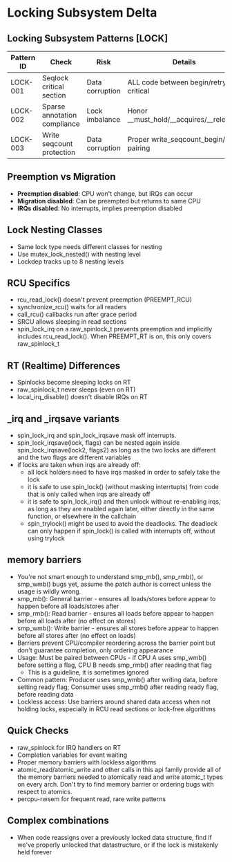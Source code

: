 # Locking Subsystem Delta

## Locking Subsystem Patterns [LOCK]

| Pattern ID | Check | Risk | Details |
|------------|-------|------|---------|
| LOCK-001 | Seqlock critical section | Data corruption | ALL code between begin/retry is critical |
| LOCK-002 | Sparse annotation compliance | Lock imbalance | Honor __must_hold/__acquires/__releases |
| LOCK-003 | Write seqcount protection | Data corruption | Proper write_seqcount_begin/end pairing |

## Preemption vs Migration
- **Preemption disabled**: CPU won't change, but IRQs can occur
- **Migration disabled**: Can be preempted but returns to same CPU
- **IRQs disabled**: No interrupts, implies preemption disabled

## Lock Nesting Classes
- Same lock type needs different classes for nesting
- Use mutex_lock_nested() with nesting level
- Lockdep tracks up to 8 nesting levels

## RCU Specifics
- rcu_read_lock() doesn't prevent preemption (PREEMPT_RCU)
- synchronize_rcu() waits for all readers
- call_rcu() callbacks run after grace period
- SRCU allows sleeping in read sections
- spin_lock_irq on a raw_spinlock_t prevents preemption and implicitly
  includes rcu_read_lock().  When PREEMPT_RT is on, this only covers
  raw_spinlock_t

## RT (Realtime) Differences
- Spinlocks become sleeping locks on RT
- raw_spinlock_t never sleeps (even on RT)
- local_irq_disable() doesn't disable IRQs on RT

## _irq and _irqsave variants
- spin_lock_irq and spin_lock_irqsave mask off interrupts.
- spin_lock_irqsave(lock, flags) can be nested again inside spin_lock_irqsave(lock2, flags2)
  as long as the two locks are different and the two flags are different variables
- if locks are taken when irqs are already off:
  - all lock holders need to have irqs masked in order to safely take the lock
  - it is safe to use spin_lock() (without masking interrtupts) from code that is only called when irqs are already off
  - it is safe to spin_lock_irq() and then unlock without re-enabling irqs, as
    long as they are enabled again later, either directly in the same function,
    or elsewhere in the callchain
  - spin_trylock() might be used to avoid the deadlocks.  The deadlock can only happen if spin_lock() is called with interrupts off, without using trylock

## memory barriers
- You're not smart enough to understand smp_mb(), smp_rmb(), or smp_wmb() bugs yet, assume the patch author is correct unless
the usage is wildly wrong.
- smp_mb(): General barrier - ensures all loads/stores before appear to happen before all loads/stores after
- smp_rmb(): Read barrier - ensures all loads before appear to happen before all loads after (no effect on stores)
- smp_wmb(): Write barrier - ensures all stores before appear to happen before all stores after (no effect on loads)
- Barriers prevent CPU/compiler reordering across the barrier point but don't guarantee completion, only ordering appearance
- Usage: Must be paired between CPUs - if CPU A uses smp_wmb() before setting a flag, CPU B needs smp_rmb() after reading that flag
  - This is a guideline, it is sometimes ignored
- Common pattern: Producer uses smp_wmb() after writing data, before setting ready flag; Consumer uses smp_rmb() after reading ready flag, before reading data
- Lockless access: Use barriers around shared data access when not holding locks, especially in RCU read sections or lock-free algorithms

## Quick Checks
- raw_spinlock for IRQ handlers on RT
- Completion variables for event waiting
- Proper memory barriers with lockless algorithms
- atomic_read/atomic_write and other calls in this api family provide all of the
  memory barriers needed to atomically read and write atomic_t types on every arch.
  Don't try to find memory barrier or ordering bugs with respect to atomics.
- percpu-rwsem for frequent read, rare write patterns

## Complex combinations
- When code reassigns over a previously locked data structure, find if we've properly unlocked that datastructure, or if the lock is mistakenly held forever
